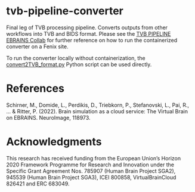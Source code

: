 # tvb-pipeline-converter
Final leg of TVB processing pipeline. Converts outputs from other workflows into TVB and BIDS format.
Please see the [TVB PIPELINE EBRAINS Collab](https://wiki.ebrains.eu/bin/view/Collabs/tvb-pipeline/) for further reference on how to run the containerized converter on a Fenix site.

To run the converter locally without containerization, the [convert2TVB_format.py](https://github.com/BrainModes/tvb-pipeline-converter/blob/master/convert2TVB_format.py) Python script can be used directly.

# References
Schirner, M., Domide, L., Perdikis, D., Triebkorn, P., Stefanovski, L., Pai, R., ... & Ritter, P. (2022). Brain simulation as a cloud service: The Virtual Brain on EBRAINS. NeuroImage, 118973.

# Acknowledgments

This  research  has  received  funding  from  the  European  Union’s  Horizon  2020  Framework  Programme  for  Research  and  Innovation  under  the  Specific  Grant  Agreement  Nos.  785907  (Human  Brain Project SGA2),  945539  (Human  Brain Project SGA3), ICEI 800858, VirtualBrainCloud 826421 and ERC 683049.
